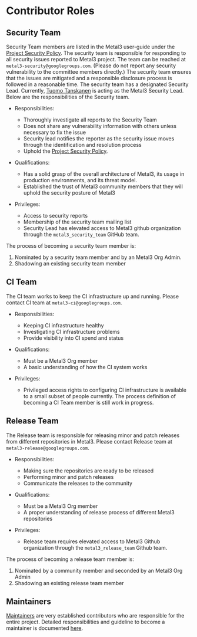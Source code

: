 # Contributor Roles

## Security Team

Security Team members are listed in the Metal3 user-guide under the
[Project Security Policy](https://book.metal3.io/security_policy#metal3-security-committee-members).
The security team is responsible for responding to all security issues reported
to Metal3 project. The team can be reached at `metal3-security@googlegroups.com`.
(Please do not report any security vulnerability to the committee members
directly.) The security team ensures that the issues are mitigated and
a responsible disclosure process is followed in a reasonable time. The security
team has a designated Security Lead. Currently,
[Tuomo Tanskanen](https://github.com/tuminoid) is acting as the Metal3 Security
Lead. Below are the responsibilities of the Security team.

* Responsibilities:

   * Thoroughly investigate all reports to the Security Team
   * Does not share any vulnerability information with others unless necessary
    to fix the issue
   * Security lead notifies the reporter as the security issue moves through
   the identification
    and resolution process
   * Uphold the [Project Security Policy](https://book.metal3.io/security_policy#metal3-security-committee-members).

* Qualifications:

   * Has a solid grasp of the overall architecture of Metal3, its usage in
    production environments, and its threat model.
   * Established the trust of Metal3 community members that they will uphold the
    security posture of Metal3

* Privileges:

   * Access to security reports
   * Membership of the security team mailing list
   * Security Lead has elevated access to Metal3 github organization through
   the `metal3_security_team` GitHub team.

The process of becoming a security team member is:

1. Nominated by a security team member and by an Metal3 Org Admin.
1. Shadowing an existing security team member

## CI Team

The CI team works to keep the CI infrastructure up and running. Please contact
CI team at `metal3-ci@googlegroups.com`.

* Responsibilities:

   * Keeping CI infrastructure healthy
   * Investigating CI infrastructure problems
   * Provide visibility into CI spend and status

* Qualifications:

   * Must be a Metal3 Org member
   * A basic understanding of how the CI system works

* Privileges:

   * Privileged access rights to configuring CI infrastructure is available
   to a small subset of people currently. The process definition of becoming a
   CI Team member is still work in progress.

## Release Team

The Release team is responsible for releasing minor and patch releases from
different repositories in Metal3. Please contact Release team at
`metal3-release@googlegroups.com`.

* Responsibilities:

   * Making sure the repositories are ready to be released
   * Performing minor and patch releases
   * Communicate the releases to the community

* Qualifications:

   * Must be a Metal3 Org member
   * A proper understanding of release process of different Metal3 repositories

* Privileges:

   * Release team requires elevated access to Metal3 Github organization through
   the `metal3_release_team` Github team.

The process of becoming a release team member is:

1. Nominated by a community member and seconded by an Metal3 Org Admin
1. Shadowing an existing release team member

## Maintainers

[Maintainers](maintainers/README.md) are very established contributors who are
responsible for the entire project. Detailed responsibilities and guideline to
become a maintainer is documented [here](maintainers/README.md).
